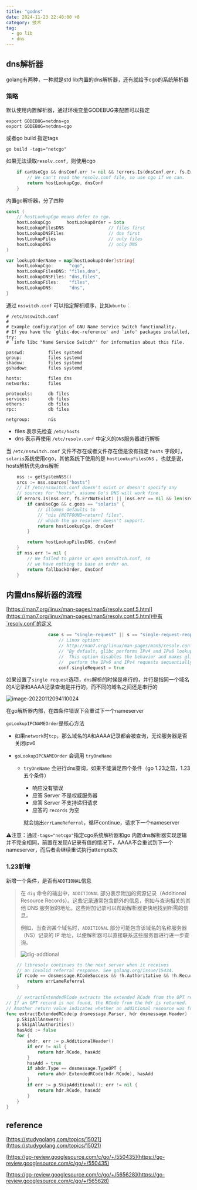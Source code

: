 ```yaml
---
title: "godns"
date: 2024-11-23 22:40:00 +8
category: 技术
tag:
  - go lib
  - dns
---
```


## dns解析器

golang有两种，一种就是std lib内置的dns解析器，还有就给予cgo的系统解析器

### 策略

默认使用内置解析器，通过环境变量GODEBUG来配置可以指定

```shell
export GODEBUG=netdns=go
export GODEBUG=netdns=cgo
```

或者go build 指定tags

```
go build -tags="netcgo"
```

如果无法读取`resolv.conf`，则使用cgo

```go
	if canUseCgo && dnsConf.err != nil && !errors.Is(dnsConf.err, fs.ErrNotExist) && !errors.Is(dnsConf.err, fs.ErrPermission) {
		// We can't read the resolv.conf file, so use cgo if we can.
		return hostLookupCgo, dnsConf
	}
```

内置go解析器，分了四种

```go
const (
	// hostLookupCgo means defer to cgo.
	hostLookupCgo      hostLookupOrder = iota
	hostLookupFilesDNS                 // files first
	hostLookupDNSFiles                 // dns first
	hostLookupFiles                    // only files
	hostLookupDNS                      // only DNS
)

var lookupOrderName = map[hostLookupOrder]string{
	hostLookupCgo:      "cgo",
	hostLookupFilesDNS: "files,dns",
	hostLookupDNSFiles: "dns,files",
	hostLookupFiles:    "files",
	hostLookupDNS:      "dns",
}
```

通过 `nsswitch.conf` 可以指定解析顺序，比如`ubuntu`：

```
# /etc/nsswitch.conf
#
# Example configuration of GNU Name Service Switch functionality.
# If you have the `glibc-doc-reference' and `info' packages installed, try:
# `info libc "Name Service Switch"' for information about this file.

passwd:         files systemd
group:          files systemd
shadow:         files systemd
gshadow:        files systemd

hosts:          files dns
networks:       files

protocols:      db files
services:       db files
ethers:         db files
rpc:            db files

netgroup:       nis
```

- files 表示先检查 `/etc/hosts`
- dns 表示再使用 `/etc/resolv.conf` 中定义的`DNS`服务器进行解析

当 `/etc/nsswitch.conf` 文件不存在或者文件存在但是没有指定 `hosts` 字段时，`solaris`系统使用cgo，其他系统下使用的是 `hostLookupFilesDNS` ，也就是说，hosts解析优先dns解析

```go
	nss := getSystemNSS()
	srcs := nss.sources["hosts"]
	// If /etc/nsswitch.conf doesn't exist or doesn't specify any
	// sources for "hosts", assume Go's DNS will work fine.
	if errors.Is(nss.err, fs.ErrNotExist) || (nss.err == nil && len(srcs) == 0) {
		if canUseCgo && c.goos == "solaris" {
			// illumos defaults to
			// "nis [NOTFOUND=return] files",
			// which the go resolver doesn't support.
			return hostLookupCgo, dnsConf
		}

		return hostLookupFilesDNS, dnsConf
	}
	if nss.err != nil {
		// We failed to parse or open nsswitch.conf, so
		// we have nothing to base an order on.
		return fallbackOrder, dnsConf
	}
```

## 内置dns解析器的流程

[https://man7.org/linux/man-pages/man5/resolv.conf.5.html](https://man7.org/linux/man-pages/man5/resolv.conf.5.html)中有`resolv.conf`的定义

```go
				case s == "single-request" || s == "single-request-reopen":
					// Linux option:
					// http://man7.org/linux/man-pages/man5/resolv.conf.5.html
					// "By default, glibc performs IPv4 and IPv6 lookups in parallel [...]
					//  This option disables the behavior and makes glibc
					//  perform the IPv6 and IPv4 requests sequentially."
					conf.singleRequest = true
```

如果设置了`single request`选项，`dns`解析的时候是串行的，并行是指同一个域名的A记录和AAAA记录查询是并行的，而不同的域名之间还是串行的

![image-20220112094110024](./assets/20220112094110.png)

在go解析器内部，在四条件错误下会重试下一个nameserver

`goLookupIPCNAMEOrder`是核心方法

- 如果`network`时`tcp`，那么域名的A和AAAA记录都会被查询，无论服务器是否关闭ipv6

- `goLookupIPCNAMEOrder` 会调用 `tryOneName`
  - `tryOneName` 会进行dns查询，如果不能满足四个条件（go 1.23之前，1.23五个条件）
    - 响应没有错误
    - 应答 Server 不是权威服务器
    - 应答 Server 不支持递归请求
    - 应答的 `records` 为空

    就会抛出`errLameReferral`，循环continue，请求下一个nameserver

⚠️注意：通过`-tags="netcgo"`指定cgo系统解析器和go 内置dns解析器实现逻辑并不完全相同，前置在发现A记录有值的情况下，AAAA不会重试到下一个nameserver，而后者会继续重试执行attempts次

### 1.23新增

新增一个条件，是否有`ADDTIONAL`信息

> 在 `dig` 命令的输出中，`ADDITIONAL` 部分表示附加的资源记录（Additional Resource Records）。这些记录通常包含额外的信息，例如与查询相关的其他 DNS 服务器的地址。这些附加记录可以帮助解析器更快地找到所需的信息。
>
> 例如，当查询某个域名时，`ADDITIONAL` 部分可能包含该域名的名称服务器（NS）记录的 IP 地址，以便解析器可以直接联系这些服务器进行进一步查询。
>
> ![dig-addtional](./assets/dig-addtional.png)

```go
	// libresolv continues to the next server when it receives
	// an invalid referral response. See golang.org/issue/15434.
	if rcode == dnsmessage.RCodeSuccess && !h.Authoritative && !h.RecursionAvailable && err == dnsmessage.ErrSectionDone && !hasAdd {
		return errLameReferral
	}

	// extractExtendedRCode extracts the extended RCode from the OPT resource (EDNS(0))
// If an OPT record is not found, the RCode from the hdr is returned.
// Another return value indicates whether an additional resource was found.
func extractExtendedRCode(p dnsmessage.Parser, hdr dnsmessage.Header) (dnsmessage.RCode, bool) {
	p.SkipAllAnswers()
	p.SkipAllAuthorities()
	hasAdd := false
	for {
		ahdr, err := p.AdditionalHeader()
		if err != nil {
			return hdr.RCode, hasAdd
		}
		hasAdd = true
		if ahdr.Type == dnsmessage.TypeOPT {
			return ahdr.ExtendedRCode(hdr.RCode), hasAdd
		}
		if err := p.SkipAdditional(); err != nil {
			return hdr.RCode, hasAdd
		}
	}
}
```

## reference

[https://studygolang.com/topics/15021](https://studygolang.com/topics/15021)

[https://go-review.googlesource.com/c/go/+/550435](https://go-review.googlesource.com/c/go/+/550435)

[https://go-review.googlesource.com/c/go/+/565628](https://go-review.googlesource.com/c/go/+/565628)
